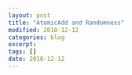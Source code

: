 ```yaml
---
layout: post
title: "AtomicAdd and Randomness"
modified: 2018-12-12
categories: blog
excerpt:
tags: []
date: 2018-12-12
---
```

